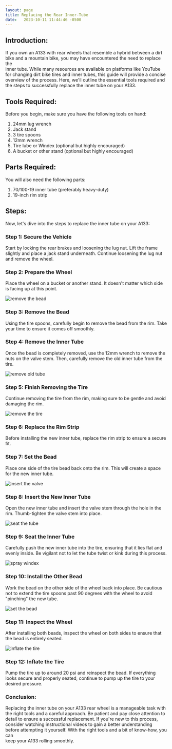 ```yaml
---
layout: page
title: Replacing the Rear Inner-Tube
date:   2023-10-11 11:44:46 -0500
---
```


## Introduction:
If you own an A133 with rear wheels that resemble a hybrid between a dirt 
bike and a mountain bike, you may have encountered the need to replace the  
inner tube. While many resources are available on platforms like YouTube for 
changing dirt bike tires and inner tubes, this guide will provide a concise  
overview of the process. Here, we'll outline the essential tools required 
and the steps to successfully replace the inner tube on your A133.

## Tools Required:
Before you begin, make sure you have the following tools on hand:

1. 24mm lug wrench 
1. Jack stand
1. 3 tire spoons
1. 12mm wrench
1. Tire lube or Windex (optional but highly encouraged)
1. A bucket or other stand (optional but highly encouraged)

## Parts Required:
You will also need the following parts:

1. 70/100-19 inner tube (preferably heavy-duty)
1. 19-inch rim strip

## Steps:
Now, let's dive into the steps to replace the inner tube on your A133:

### Step 1: Secure the Vehicle
Start by locking the rear brakes and loosening the lug nut. Lift the frame  
slightly and place a jack stand underneath. Continue loosening the lug nut 
and  remove the wheel.

### Step 2: Prepare the Wheel
Place the wheel on a bucket or another stand. It doesn't matter which side 
is  facing up at this point.

![remove the bead](images/rear-tube/01.jpg)

### Step 3: Remove the Bead
Using the tire spoons, carefully begin to remove the bead from the rim. Take 
your time to ensure it comes off smoothly.

### Step 4: Remove the Inner Tube
Once the bead is completely removed, use the 12mm wrench to remove the nuts 
on the valve stem. Then, carefully remove the old inner tube from the tire.

![remove old tube](images/rear-tube/02.jpg)

### Step 5: Finish Removing the Tire
Continue removing the tire from the rim, making sure to be gentle and avoid  
damaging the rim.

![remove the tire](images/rear-tube/03.jpg)

### Step 6: Replace the Rim Strip
Before installing the new inner tube, replace the rim strip to ensure a secure fit.

### Step 7: Set the Bead
Place one side of the tire bead back onto the rim. This will create a space for 
the new inner tube.

![insert the valve](images/rear-tube/04.jpg)

### Step 8: Insert the New Inner Tube
Open the new inner tube and insert the valve stem through the hole in the 
rim.  Thumb-tighten the valve stem into place.

![seat the tube](images/rear-tube/05.jpg)

### Step 9: Seat the Inner Tube
Carefully push the new inner tube into the tire, ensuring that it lies flat 
and evenly inside. Be vigilant not to let the tube twist or kink during this 
process.

![spray windex](images/rear-tube/06.jpg)

### Step 10: Install the Other Bead
Work the bead on the other side of the wheel back into place. Be cautious 
not  to extend the tire spoons past 90 degrees with the wheel to avoid  
"pinching" the new tube.

![set the bead](images/rear-tube/07.jpg)

### Step 11: Inspect the Wheel
After installing both beads, inspect the wheel on both sides to ensure that 
the bead is entirely seated.

![inflate the tire](images/rear-tube/08.jpg)

### Step 12: Inflate the Tire
Pump the tire up to around 20 psi and reinspect the bead. If everything 
looks secure and properly seated, continue to pump up the tire to your 
desired pressure.

### Conclusion:
Replacing the inner tube on your A133 rear wheel is a manageable task with 
the right tools and a careful approach. Be patient and pay close attention 
to detail to ensure a successful replacement. If you're new to this process, 
consider watching instructional videos to gain a better understanding before 
attempting it yourself. With the right tools and a bit of know-how, you can  
keep your A133 rolling smoothly.